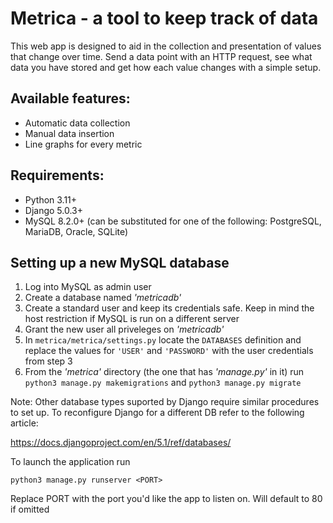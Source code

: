 # Metrica - a tool to keep track of data

This web app is designed to aid in the collection and presentation of values that change over time. Send a data point with an HTTP request, see what data you have stored and get how each value changes with a simple setup.

## Available features:
- Automatic data collection
- Manual data insertion
- Line graphs for every metric

## Requirements:
- Python 3.11+
- Django 5.0.3+
- MySQL 8.2.0+ (can be substituted for one of the following: PostgreSQL, MariaDB, Oracle, SQLite)

## Setting up a new MySQL database
1. Log into MySQL as admin user
2. Create a database named _'metricadb'_
3. Create a standard user and keep its credentials safe. Keep in mind the host restriction if MySQL is run on a different server
4. Grant the new user all priveleges on _'metricadb'_
5. In `metrica/metrica/settings.py` locate the `DATABASES` definition and replace the values for `'USER'` and `'PASSWORD'` with the user credentials from step 3
6. From the _'metrica'_ directory (the one that has _'manage.py'_ in it) run `python3 manage.py makemigrations` and `python3 manage.py migrate`

Note: Other database types suported by Django require similar procedures to set up. To reconfigure Django for a different DB refer to the following article:

https://docs.djangoproject.com/en/5.1/ref/databases/

To launch the application run

`python3 manage.py runserver <PORT>`

Replace PORT with the port you'd like the app to listen on. Will default to 80 if omitted